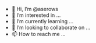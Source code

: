 - 👋 Hi, I’m @aserows
- 👀 I’m interested in ...
- 🌱 I’m currently learning ...
- 💞️ I’m looking to collaborate on ...
- 📫 How to reach me ...

<!---
aserows/aserows is a ✨ special ✨ repository because its `README.md` (this file) appears on your GitHub profile.
You can click the Preview link to take a look at your changes.
--->
